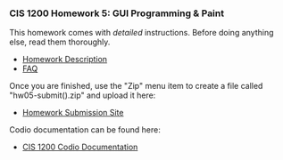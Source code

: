 ### CIS 1200 Homework 5: GUI Programming & Paint

This homework comes with *detailed* instructions. Before doing anything
else, read them thoroughly.

- [Homework Description](http://www.cis.upenn.edu/~cis1200/current/hw/hw05/)
- [FAQ](https://www.seas.upenn.edu/~cis1200/current/hw/hw05/faq/)

Once you are finished, use the "Zip" menu item to create a file called
"hw05-submit(<time>).zip" and upload it here:

- [Homework Submission Site](https://www.cis.upenn.edu/~cis1200/current/submitredirect/)


Codio documentation can be found here:

- [CIS 1200 Codio Documentation](http://www.cis.upenn.edu/~cis1200/current/codio)

